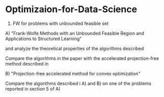# Optimizaion-for-Data-Science

1) FW for problems with unbounded feasible set

A) "Frank-Wolfe Methods with an Unbounded Feasible Region and
Applications to Structured Learning"

  and analyze the theoretical properties of the algorithms described

Compare the algorithms in the paper with the accelerated 
projection-free method described in

B) "Projection-free accelerated method for convex
optimization"

Compare the algorithms described i A) and B) on one of the problems 
reported in section 5 of A)
